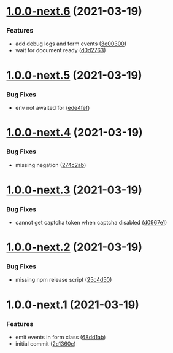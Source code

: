 # [1.0.0-next.6](https://github.com/getmeli/meli-sdk/compare/v1.0.0-next.5...v1.0.0-next.6) (2021-03-19)


### Features

* add debug logs and form events ([3e00300](https://github.com/getmeli/meli-sdk/commit/3e003000f13e37f34c3da8afc8ed8fa5d1b53e1b))
* wait for document ready ([d0d2763](https://github.com/getmeli/meli-sdk/commit/d0d2763320adb9b9e1b1a6afa6c7916e032329b3))

# [1.0.0-next.5](https://github.com/getmeli/meli-sdk/compare/v1.0.0-next.4...v1.0.0-next.5) (2021-03-19)


### Bug Fixes

* env not awaited for ([ede4fef](https://github.com/getmeli/meli-sdk/commit/ede4fefc43898c8dcc4e653d9db0c47e4869b12f))

# [1.0.0-next.4](https://github.com/getmeli/meli-sdk/compare/v1.0.0-next.3...v1.0.0-next.4) (2021-03-19)


### Bug Fixes

* missing negation ([274c2ab](https://github.com/getmeli/meli-sdk/commit/274c2ab103c6d5b30e3b9a72beb153619273d1fe))

# [1.0.0-next.3](https://github.com/getmeli/meli-sdk/compare/v1.0.0-next.2...v1.0.0-next.3) (2021-03-19)


### Bug Fixes

* cannot get captcha token when captcha disabled ([d0967e1](https://github.com/getmeli/meli-sdk/commit/d0967e14ad56cce58ff84479d40373b8a75f02b5))

# [1.0.0-next.2](https://github.com/getmeli/meli-sdk/compare/v1.0.0-next.1...v1.0.0-next.2) (2021-03-19)


### Bug Fixes

* missing npm release script ([25c4d50](https://github.com/getmeli/meli-sdk/commit/25c4d5015ee06f7356bc1b33fbbe6d1bb5db6fb0))

# 1.0.0-next.1 (2021-03-19)


### Features

* emit events in form class ([68dd1ab](https://github.com/getmeli/meli-sdk/commit/68dd1aba6691a885487673b35e4bfe1d7341c356))
* initial commit ([2c1360c](https://github.com/getmeli/meli-sdk/commit/2c1360cb66d147e885c0000425c4e37347b0a2c3))
